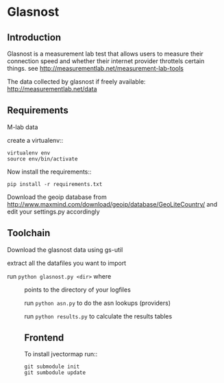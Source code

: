 Glasnost
========

Introduction
------------

Glasnost is a measurement lab test that allows users to measure their
connection speed and whether their internet provider throttels certain
things. see http://measurementlab.net/measurement-lab-tools

The data collected by glasnost if freely available:
http://measurementlab.net/data

Requirements
------------

M-lab data

create a virtualenv::

    virtualenv env
    source env/bin/activate 

Now install the requirements::

    pip install -r requirements.txt

Download the geoip database from http://www.maxmind.com/download/geoip/database/GeoLiteCountry/
and edit your settings.py accordingly

Toolchain
---------

Download the glasnost data using gs-util

extract all the datafiles you want to import

run ``python glasnost.py <dir>`` where <dir> points to the directory of your logfiles 

run ``python asn.py`` to do the asn lookups (providers)

run ``python results.py`` to calculate the results tables

Frontend
--------

To install jvectormap run::
    
    git submodule init
    git sumbodule update
